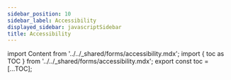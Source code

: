 ```yaml
---
sidebar_position: 10
sidebar_label: Accessibility
displayed_sidebar: javascriptSidebar
title: Accessibility
---
```


import Content from '../../_shared/forms/accessibility.mdx';
import { toc as TOC } from '../../_shared/forms/accessibility.mdx';
export const toc = [...TOC];

<Content />